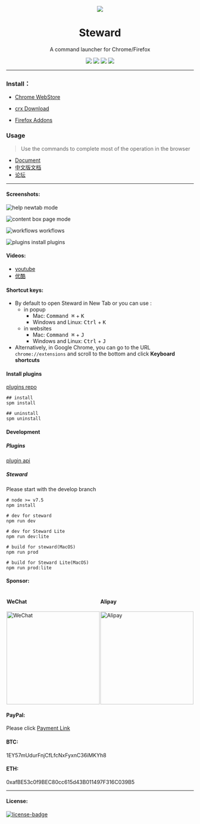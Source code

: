 <p align="center"><img src="https://user-images.githubusercontent.com/1894203/50375271-c898c800-0635-11e9-9b48-6e87191cab7f.png" /></p>
<h1 align="center">Steward</h1>
<p align="center">A command launcher for Chrome/Firefox</p>
<p align="center">
   <a href="https://github.com/solobat/Steward/releases"><img src="https://img.shields.io/badge/lastest_version-3.6.3-blue.svg"></a>
   <a target="_blank" href="https://chrome.google.com/webstore/detail/dnkhdiodfglfckibnfcjbgddcgjgkacd"><img src="https://img.shields.io/badge/download-_chrome_webstore-brightgreen.svg"></a>
   <a href="http://static.oksteward.com/steward-3.6.3.crx"><img src="https://img.shields.io/badge/download-_crx-brightgreen.svg"></a>
   <a target="_blank" href="https://addons.mozilla.org/firefox/addon/steward-a-command-launcher/"><img src="https://img.shields.io/badge/download-_firefox_addon-DD512A.svg"></a>

</p>

***

### Install：
- [Chrome WebStore](https://chrome.google.com/webstore/detail/dnkhdiodfglfckibnfcjbgddcgjgkacd)
- [crx Download](http://static.oksteward.com/steward-3.6.3.crx)

- [Firefox Addons](https://addons.mozilla.org/firefox/addon/steward-a-command-launcher/)

### Usage
> Use the commands to complete most of the operation in the browser

- [Document](http://oksteward.com/steward-documents/)
- [中文版文档](http://oksteward.com/steward-documents/zh/)
- [论坛](http://bbs.oksteward.com)
---
#### Screenshots:
![help](https://i.imgur.com/r0zZGR0.png)
newtab mode

![content box](https://i.imgur.com/pWDNBEV.png)
page mode

![workflows](https://i.imgur.com/JefFHhT.png)
workflows

![plugins](https://i.imgur.com/QfOJ2oD.png)
install plugins

#### Videos:
- [youtube](https://www.youtube.com/watch?v=SJ8T_Mbiyes)
- [优酷](http://list.youku.com/albumlist/show/id_51350050)

#### Shortcut keys:
- By default to open Steward in New Tab or you can use :
  - in popup
    - Mac: <kbd>Command ⌘</kbd> + <kbd>K</kbd>
    - Windows and Linux: <kbd>Ctrl</kbd> + <kbd>K</kbd>
  - in websites
    - Mac: <kbd>Command ⌘</kbd> + <kbd>J</kbd>
    - Windows and Linux: <kbd>Ctrl</kbd> + <kbd>J</kbd>
- Alternatively, in Google Chrome, you can go to the URL `chrome://extensions` and scroll to the bottom and click **Keyboard shortcuts**

#### Install plugins
[plugins repo](https://github.com/Steward-launcher/steward-plugins)

```
## install
spm install

## uninstall
spm uninstall
```

#### Development
##### Plugins
[plugin api](http://oksteward.com/steward-documents/plugins/plugins.html#plugin-development)

##### Steward
Please start with the develop branch
````
# node >= v7.5
npm install

# dev for steward
npm run dev

# dev for Steward Lite
npm run dev:lite

# build for steward(MacOS)
npm run prod

# build for Steward Lite(MacOS)
npm run prod:lite
````

#### Sponsor:

<div style="display: flex;justify-content: space-around;">
    <div>
        <h4>WeChat</h4>
        <img src="http://static.oksteward.com/IMG_2180.jpg" width="250" alt="WeChat" />
    </div>
    <div>
        <h4>Alipay</h4>
        <img src="http://static.oksteward.com/alipay3.jpg" width="250" alt="Alipay" />
    </div>
</div>
<div>
    <h4>PayPal:</h4> Please click <a href="https://paypal.me/tomasy/5" target="_blank">Payment Link</a>
</div>
<div>
    <h4>BTC: </h4>1EY57mUdurFnjCfLfcNxFyxnC36iMKYh8
</div>
<div>
    <h4>ETH: </h4>0xafBE53c0f9BEC80cc615d43B011497F316C039B5
</div>

---
#### License:
[![license-badge]][license-link]

<!-- Link -->
[version-badge]:    https://img.shields.io/badge/lastest_version-3.6.3-blue.svg
[version-link]:     https://github.com/solobat/Steward
[chrome-badge]:     https://img.shields.io/badge/download-_chrome_webstore-brightgreen.svg
[chrome-link]:      https://chrome.google.com/webstore/detail/dnkhdiodfglfckibnfcjbgddcgjgkacd
[offline-badge]:    https://img.shields.io/badge/download-_crx-brightgreen.svg
[offline-link]:     http://static.oksteward.com/steward-3.6.3.crx
[license-badge]:    https://img.shields.io/github/license/mashape/apistatus.svg
[license-link]:     https://opensource.org/licenses/MIT
